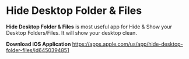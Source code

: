 # Hide Desktop Folder & Files
**Hide Desktop Folder & Files** is most useful app for Hide & Show your Desktop Folders/Files. It will show your desktop clean.

**Download iOS Application**
https://apps.apple.com/us/app/hide-desktop-folder-files/id6450394851

